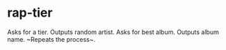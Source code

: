 # rap-tier
Asks for a tier. 
Outputs random artist. 
Asks for best album. 
Outputs album name.
~Repeats the process~.
